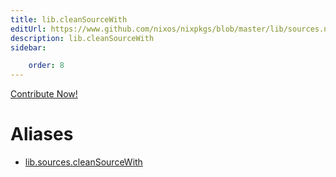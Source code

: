 ```yaml
---
title: lib.cleanSourceWith
editUrl: https://www.github.com/nixos/nixpkgs/blob/master/lib/sources.nix#L76C5
description: lib.cleanSourceWith
sidebar:

    order: 8
---
```


<a href="https://www.github.com/nixos/nixpkgs/blob/master/lib/sources.nix#L76C5">Contribute Now!</a>


# Aliases

- [lib.sources.cleanSourceWith](/reference/libsources.cleanSourceWith)


